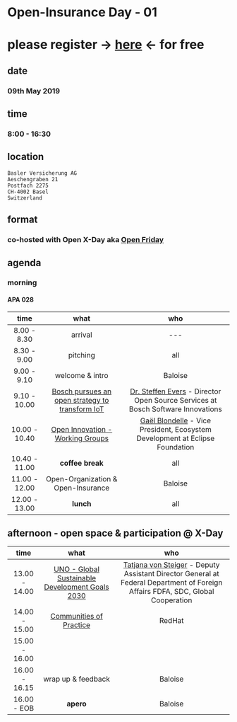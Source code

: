 # Open-Insurance Day - 01

# please register → [here](https://www.eventbrite.com/e/open-insurance-day-01-registration-60297526525) ← for free

## date

### 09th May 2019

## time

### 8:00 - 16:30 

## location
```
Basler Versicherung AG
Aeschengraben 21
Postfach 2275
CH-4002 Basel
Switzerland
```

## format

### co-hosted with Open X-Day aka [Open Friday](https://www.openfriday.org)

## agenda

### morning

#### APA 028

|      time     |                       what                      |                                        who                                       |
|:-------------:|:-----------------------------------------------:|:--------------------------------------------------------------------------------:|
|  8.00 - 8.30  |                     arrival                     |                                        ---                                       |
|  8.30 - 9.00  |                    pitching                     |                                       all                                        |
|  9.00 - 9.10  |                 welcome & intro                 |                                      Baloise                                     |
|  9.10 - 10.00 | [Bosch pursues an open strategy to transform IoT](https://iot.eclipse.org/case-studies/bosch-leadership-in-eclipse-iot/) | [Dr. Steffen Evers](https://www.linkedin.com/in/steffen-evers-a6b7b79b/) - Director Open Source Services at Bosch Software Innovations |
| 10.00 - 10.40 |         [Open Innovation - Working Groups](https://www.eclipse.org/org/workinggroups/about.php)        | [Gaël Blondelle](https://www.linkedin.com/in/gblondelle/) - Vice President, Ecosystem Development at Eclipse Foundation     |
| 10.40 - 11.00 |                 **coffee break**                |                                       all                                        |
| 11.00 - 12.00 |           Open-Organization & Open-Insurance    |                                     Baloise                                      |
| 12.00 - 13.00 |                    **lunch**                    |                                       all                                        |

## afternoon - open space & participation @ X-Day

|      time     |                       what                      |                                        who                                       |
|:-------------:|:-----------------------------------------------:|:--------------------------------------------------------------------------------:|
| 13.00 - 14.00 | [UNO - Global Sustainable Development Goals 2030](https://www.un.org/sustainabledevelopment/sustainable-development-goals/) | [Tatjana von Steiger](https://www.eda.admin.ch/deza/en/home/sdc/organisation/departments/global-cooperation.html) - Deputy Assistant Director General at Federal Department of Foreign Affairs FDFA, SDC, Global Cooperation |
| 14.00 - 15.00 | [Communities of Practice](https://github.com/redhat-cop) |                             RedHat                                      |
| 15.00 - 16.00 |                                                 |                                                                                  |
| 16.00 - 16.15 |                wrap up & feedback               |                                      Baloise                                     |
|  16.00 - EOB  |                    **apero**                    |                                      Baloise                                     |
